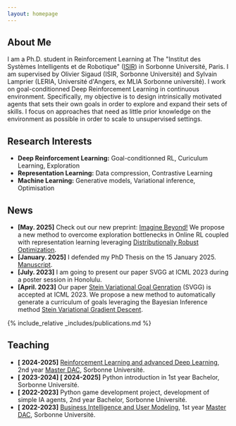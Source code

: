 ```yaml
---
layout: homepage
---
```


## About Me

I am a Ph.D. student in Reinforcement Learning at The "Institut des Systèmes Intelligents et de Robotique" ([ISIR](https://www.isir.upmc.fr/)) in Sorbonne Université, Paris. 
I am supervised by Olivier Sigaud (ISIR, Sorbonne Université) and Sylvain Lamprier (LERIA, Université d'Angers, ex MLIA Sorbonne université). 
I work on goal-conditionned Deep Reinforcement Learning in continuous environment. 
Specifically, my objective is to design intrinsically motivated agents that sets their own goals in order to explore and expand their sets of skills. 
I focus on approaches that need as little prior knowledge on the environment as possible in order to scale to unsupervised settings. 

## Research Interests

- **Deep Reinforcement Learning:** Goal-conditionned RL, Curiculum Learning, Exploration
- **Representation Learning:** Data compression, Contrastive Learning
- **Machine Learning:** Generative models, Variational inference, Optimisation

## News
- **[May. 2025]** Check out our new preprint: [Imagine Beyond!](https://arxiv.org/abs/2505.17830) We propose a new method to overcome exploration bottlenecks in Online RL coupled with representation learning leveraging [Distributionally Robust Optimization](https://arxiv.org/abs/1908.05659).  
- **[January. 2025]** I defended my PhD Thesis on the 15 January 2025. [Manuscript](https://theses.fr/2025SORUS005).
- **[July. 2023]** I am going to present our paper SVGG at ICML 2023 during a poster session in Honolulu.
- **[April. 2023]** Our paper [Stein Variational Goal Genration](https://arxiv.org/abs/2206.06719) (SVGG) is accepted at ICML 2023. We propose a new method to automatically generate a curriculum of goals leveraging the Bayesian Inference method [Stein Variational Gradient Descent](https://arxiv.org/abs/1608.04471).

{% include_relative _includes/publications.md %}


## Teaching
- **[ 2024-2025]** [Reinforcement Learning and advanced Deep Learning](https://dac.lip6.fr/master/rladl/), 2nd year [Master DAC](https://dac.lip6.fr/master/), Sorbonne Université.
- **[ 2023-2024] [ 2024-2025]** Python introduction in 1st year Bachelor, Sorbonne Université.
- **[ 2022-2023]** Python game development project, development of simple IA agents, 2nd year Bachelor, Sorbonne Université.
- **[ 2022-2023]** [Business Intelligence and User Modeling](https://dac.lip6.fr/master/enseignement/bium/), 1st year [Master DAC](https://dac.lip6.fr/master/), Sorbonne Université.
